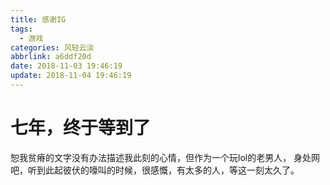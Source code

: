 ```yaml
---
title: 感谢IG
tags:
  - 游戏
categories: 风轻云淡
abbrlink: a6ddf20d
date: 2018-11-03 19:46:19
update: 2018-11-04 19:46:19
---
```

# 七年，终于等到了
恕我贫瘠的文字没有办法描述我此刻的心情，但作为一个玩lol的老男人，
身处网吧，听到此起彼伏的嚎叫的时候，很感慨，有太多的人，等这一刻太久了。